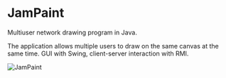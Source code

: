 # JamPaint
Multiuser network drawing program in Java.

The application allows multiple users to draw on the same canvas at the same time.
GUI with Swing, client-server interaction with RMI.


![JamPaint](https://pp.userapi.com/c638216/v638216190/5b80a/kU1LGgEuI9I.jpg)
